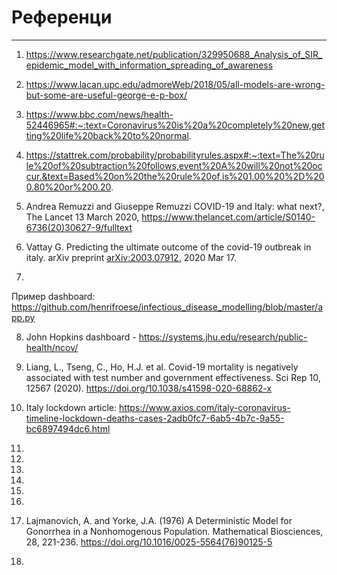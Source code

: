 # Референци
*** 

1. https://www.researchgate.net/publication/329950688_Analysis_of_SIR_epidemic_model_with_information_spreading_of_awareness

2. https://www.lacan.upc.edu/admoreWeb/2018/05/all-models-are-wrong-but-some-are-useful-george-e-p-box/

3. https://www.bbc.com/news/health-52446965#:~:text=Coronavirus%20is%20a%20completely%20new,getting%20life%20back%20to%20normal.

4. https://stattrek.com/probability/probabilityrules.aspx#:~:text=The%20rule%20of%20subtraction%20follows,event%20A%20will%20not%20occur.&text=Based%20on%20the%20rule%20of,is%201.00%20%2D%200.80%20or%200.20.

5. Andrea Remuzzi and Giuseppe Remuzzi COVID-19 and Italy: what next?, The Lancet 13 March 2020, https://www.thelancet.com/article/S0140-6736(20)30627-9/fulltext

6. Vattay G. Predicting the ultimate outcome of the covid-19 outbreak in italy. arXiv preprint [arXiv:2003.07912.](https://arxiv.org/abs/2003.07912) 2020 Mar 17. 

7. 
Пример dashboard: https://github.com/henrifroese/infectious_disease_modelling/blob/master/app.py

8. John Hopkins dashboard - https://systems.jhu.edu/research/public-health/ncov/

9. Liang, L., Tseng, C., Ho, H.J. et al. Covid-19 mortality is negatively associated with test number and government effectiveness. Sci Rep 10, 12567 (2020). https://doi.org/10.1038/s41598-020-68862-x

10. Italy lockdown article: 
https://www.axios.com/italy-coronavirus-timeline-lockdown-deaths-cases-2adb0fc7-6ab5-4b7c-9a55-bc6897494dc6.html

11. 

12. 

13. 

14. 

15. 

16.

17. Lajmanovich, A. and Yorke, J.A. (1976) A Deterministic Model for Gonorrhea in a Nonhomogenous Population. Mathematical Biosciences, 28, 221-236.
https://doi.org/10.1016/0025-5564(76)90125-5

18. 